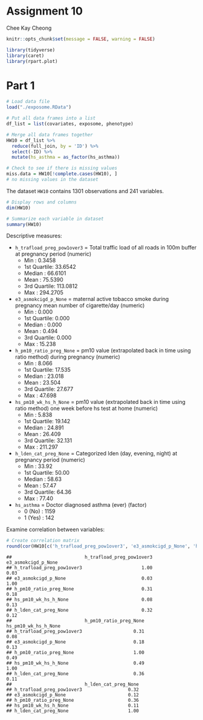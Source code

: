 Assignment 10
================
Chee Kay Cheong

``` r
knitr::opts_chunk$set(message = FALSE, warning = FALSE)

library(tidyverse)
library(caret)
library(rpart.plot)
```

# Part 1

``` r
# Load data file
load("./exposome.RData")

# Put all data frames into a list
df_list = list(covariates, exposome, phenotype) 

# Merge all data frames together
HW10 = df_list %>% 
  reduce(full_join, by = 'ID') %>% 
  select(-ID) %>% 
  mutate(hs_asthma = as_factor(hs_asthma))

# Check to see if there is missing values
miss.data = HW10[!complete.cases(HW10), ]
# no missing values in the dataset
```

The dataset `HW10` contains 1301 observations and 241 variables.

``` r
# Display rows and columns
dim(HW10)

# Summarize each variable in dataset
summary(HW10)
```

Descriptive measures:

- `h_trafload_preg_pow1over3` = Total traffic load of all roads in 100m
  buffer at pregnancy period (numeric)
  - Min : 0.3458  
  - 1st Quartile: 33.6542  
  - Median : 66.6101  
  - Mean : 75.5390  
  - 3rd Quartile: 113.0812  
  - Max : 294.2705
- `e3_asmokcigd_p_None` = maternal active tobacco smoke during pregnancy
  mean number of cigarette/day (numeric)
  - Min : 0.000  
  - 1st Quartile: 0.000  
  - Median : 0.000  
  - Mean : 0.494  
  - 3rd Quartile: 0.000  
  - Max : 15.238
- `h_pm10_ratio_preg_None` = pm10 value (extrapolated back in time using
  ratio method) during pregnancy (numeric)
  - Min : 8.066  
  - 1st Quartile: 17.535  
  - Median : 23.018  
  - Mean : 23.504  
  - 3rd Quartile: 27.677  
  - Max : 47.698
- `hs_pm10_wk_hs_h_None` = pm10 value (extrapolated back in time using
  ratio method) one week before hs test at home (numeric)
  - Min : 5.838  
  - 1st Quartile: 19.142  
  - Median : 24.891  
  - Mean : 26.409  
  - 3rd Quartile: 32.131  
  - Max : 211.297
- `h_lden_cat_preg_None` = Categorized lden (day, evening, night) at
  pregnancy period (numeric)
  - Min : 33.92  
  - 1st Quartile: 50.00  
  - Median : 58.63  
  - Mean : 57.47  
  - 3rd Quartile: 64.36  
  - Max : 77.40
- `hs_asthma` = Doctor diagnosed asthma (ever) (factor)
  - 0 (No) : 1159  
  - 1 (Yes) : 142

Examine correlation between variables:

``` r
# Create correlation matrix
round(cor(HW10[c('h_trafload_preg_pow1over3', 'e3_asmokcigd_p_None', 'h_pm10_ratio_preg_None', 'hs_pm10_wk_hs_h_None', 'h_lden_cat_preg_None')]), 2)
```

    ##                           h_trafload_preg_pow1over3 e3_asmokcigd_p_None
    ## h_trafload_preg_pow1over3                      1.00                0.03
    ## e3_asmokcigd_p_None                            0.03                1.00
    ## h_pm10_ratio_preg_None                         0.31                0.18
    ## hs_pm10_wk_hs_h_None                           0.08                0.13
    ## h_lden_cat_preg_None                           0.32                0.12
    ##                           h_pm10_ratio_preg_None hs_pm10_wk_hs_h_None
    ## h_trafload_preg_pow1over3                   0.31                 0.08
    ## e3_asmokcigd_p_None                         0.18                 0.13
    ## h_pm10_ratio_preg_None                      1.00                 0.49
    ## hs_pm10_wk_hs_h_None                        0.49                 1.00
    ## h_lden_cat_preg_None                        0.36                 0.11
    ##                           h_lden_cat_preg_None
    ## h_trafload_preg_pow1over3                 0.32
    ## e3_asmokcigd_p_None                       0.12
    ## h_pm10_ratio_preg_None                    0.36
    ## hs_pm10_wk_hs_h_None                      0.11
    ## h_lden_cat_preg_None                      1.00
